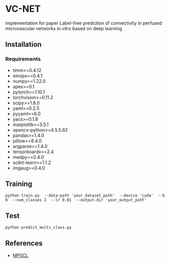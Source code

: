 # VC-NET
Implementation for paper Label-free prediction of connectivity in perfused microvascular networks in vitro based on deep learning 
## Installation
### Requirements
* timm>=0.4.12
* einops>=0.4.1
* numpy>=1.22.0
* apex>=0.1
* pytorch>=1.10.1
* torchvision>=0.11.2
* scipy>=1.8.0
* yaml>=0.2.5
* pyyaml>=6.0
* yacs>=0.1.8
* matplotlib>=3.5.1
* opencv-python>=4.5.5.62
* pandas>=1.4.0
* pillow>=8.4.0
* argparse>=1.4.0
* tensorboardx>=2.4
* medpy>=0.4.0
* scikit-learn>=1.1.2
* imgaug>=0.4.0
  
## Training
`python train.py  --data-path 'your_dataset_path'  --device 'cuda'  --b 8  --num_classes 2  --lr 0.01  --output-dir 'your_output_path'`

## Test
`python predict_multi_class.py `

## References
* [MPSCL](https://github.com/TFboys-lzz/MPSCL)
